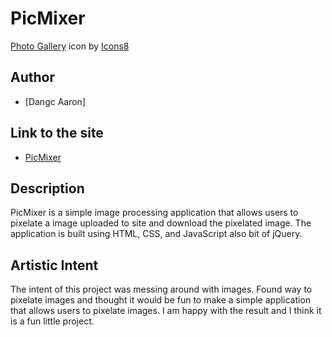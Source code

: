 # PicMixer

<a target="_blank" href="https://icons8.com/icon/43665/photo-gallery">Photo Gallery</a> icon by <a target="_blank" href="https://icons8.com">Icons8</a>

## Author

- [Dangc Aaron]

## Link to the site

- [PicMixer](https://adanglol.github.io/PicMixer/)

## Description

PicMixer is a simple image processing application that allows users to pixelate a image uploaded to site and download the pixelated image. The application is built using HTML, CSS, and JavaScript also bit of jQuery.

## Artistic Intent

The intent of this project was messing around with images. Found way to pixelate images and thought it would be fun to make a simple application that allows users to pixelate images. I am happy with the result and I think it is a fun little project. 